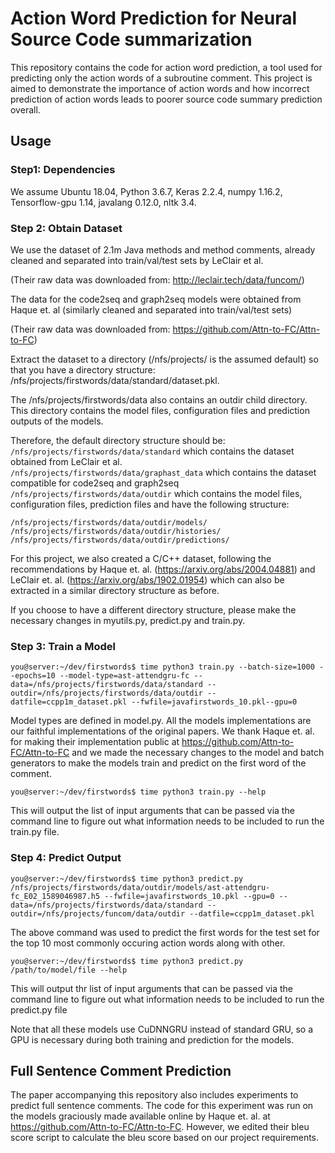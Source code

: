 # Action Word Prediction for Neural Source Code summarization
This repository contains the code for action word prediction, a tool used for predicting only the action words of a subroutine comment. This project is aimed to demonstrate the importance of action words and how incorrect prediction of action words leads to poorer source code summary prediction overall.

## Usage

### Step1: Dependencies
We assume Ubuntu 18.04, Python 3.6.7, Keras 2.2.4, numpy 1.16.2, Tensorflow-gpu 1.14, javalang 0.12.0, nltk 3.4.

### Step 2: Obtain Dataset
We use the dataset of 2.1m Java methods and method comments, already cleaned and separated into train/val/test sets by LeClair et al.

(Their raw data was downloaded from: http://leclair.tech/data/funcom/)  

The data for the code2seq and graph2seq models were obtained from Haque et. al (similarly cleaned and separated into train/val/test sets) </br>

(Their raw data was downloaded from: https://github.com/Attn-to-FC/Attn-to-FC)

Extract the dataset to a directory (/nfs/projects/ is the assumed default) so that you have a directory structure:  
/nfs/projects/firstwords/data/standard/dataset.pkl.

The /nfs/projects/firstwords/data also contains an outdir child directory. 
This directory contains the model files, configuration files and prediction outputs of the models.

Therefore, the default directory structure should be: </br>
```/nfs/projects/firstwords/data/standard``` which contains the dataset obtained from LeClair et al. </br>
```/nfs/projects/firstwords/data/graphast_data``` which contains the dataset compatible for code2seq and graph2seq </br>
```/nfs/projects/firstwords/data/outdir``` which contains the model files, configuration files, prediction files and have the following structure:</br>
```
/nfs/projects/firstwords/data/outdir/models/  
/nfs/projects/firstwords/data/outdir/histories/  
/nfs/projects/firstwords/data/outdir/predictions/  
```

For this project, we also created a C/C++ dataset, following the recommendations by Haque et. al. (https://arxiv.org/abs/2004.04881) and LeClair et. al. (https://arxiv.org/abs/1902.01954) which can also be extracted in a similar directory structure as before.

If you choose to have a different directory structure, please make the necessary changes in myutils.py, predict.py and train.py.

### Step 3: Train a Model

```console
you@server:~/dev/firstwords$ time python3 train.py --batch-size=1000 --epochs=10 --model-type=ast-attendgru-fc --data=/nfs/projects/firstwords/data/standard --outdir=/nfs/projects/firstwords/data/outdir --datfile=ccpp1m_dataset.pkl --fwfile=javafirstwords_10.pkl--gpu=0
```

Model types are defined in model.py. All the models implementations are our faithful implementations of the original papers. We thank Haque et. al. for making their implementation public at https://github.com/Attn-to-FC/Attn-to-FC and we made the necessary changes to the model and batch generators to make the models train and predict on the first word of the comment.

```console
you@server:~/dev/firstwords$ time python3 train.py --help
```

This will output the list of input arguments that can be passed via the command line to figure out what information needs to be included to run the train.py file.

### Step 4: Predict Output

```console
you@server:~/dev/firstwords$ time python3 predict.py /nfs/projects/firstwords/data/outdir/models/ast-attendgru-fc_E02_1589046987.h5 --fwfile=javafirstwords_10.pkl --gpu=0 --data=/nfs/projects/firstwords/data/standard --outdir=/nfs/projects/funcom/data/outdir --datfile=ccpp1m_dataset.pkl
```
The above command was used to predict the first words for the test set for the top 10 most commonly occuring action words along with other.

```console
you@server:~/dev/firstwords$ time python3 predict.py /path/to/model/file --help
```

This will output thr list of input arguments that can be passed via the command line to figure out what information needs to be included to run the predict.py file

Note that all these models use CuDNNGRU instead of standard GRU, so a GPU is necessary during both training and prediction for the models.

## Full Sentence Comment Prediction

The paper accompanying this repository also includes experiments to predict full sentence comments. The code for this experiment was run on the models graciously made available online by Haque et. al. at https://github.com/Attn-to-FC/Attn-to-FC. However, we edited their bleu score script to calculate the bleu score based on our project requirements.

<!--
**actionwords/actionwords** is a ✨ _special_ ✨ repository because its `README.md` (this file) appears on your GitHub profile.
-->
